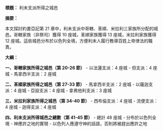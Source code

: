 **標題：** 利未支派所得之城邑

**摘要：**

本文探討約書亞記第 21 章中，利未支派中哥轄、革順、米拉利三家族所分配的城邑。哥轄家族（非祭司）獲得 10 座城，革順家族獲得 13 座城，米拉利家族獲得 12 座城。這些城邑分布於以色列全境，方便利未人履行教導百姓上帝律法的職責。

**大綱：**

**一、哥轄家族所得之城邑（第 20-26 節）**
    - 以法蓮支派：4 座城
    - 但支派：4 座城
    - 馬拿西半支派：2 座城

**二、革順家族所得之城邑（第 27-33 節）**
    - 馬拿西半支派：2 座城
    - 以薩迦支派：4 座城
    - 亞設支派：4 座城
    - 拿弗他利支派：3 座城

**三、米拉利家族所得之城邑（第 34-40 節）**
    - 西布倫支派：4 座城
    - 流便支派：4 座城
    - 迦得支派：4 座城

**四、利未支派所得城邑之總數（第 41-45 節）**
    - 總計 48 座城
    - 分布於以色列全境
    - 神應許之地的實現
    - 以色列人應遵守神的話語，否則將被趕出應許之地